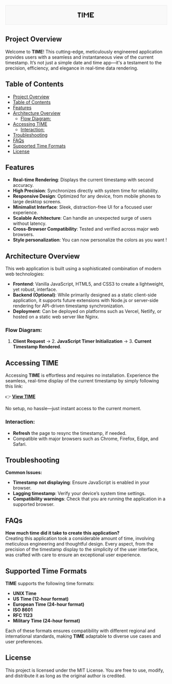 ![TIME](TIME.png)

## Project Overview

Welcome to **TIME**! This cutting-edge, meticulously engineered application provides users with a seamless and instantaneous view of the current timestamp. It’s not just a simple date and time app—it's a testament to the precision, efficiency, and elegance in real-time data rendering.

## Table of Contents
- [Project Overview](#project-overview)
- [Table of Contents](#table-of-contents)
- [Features ](#features-)
- [Architecture Overview ](#architecture-overview-)
  - [Flow Diagram:](#flow-diagram)
- [Accessing TIME ](#accessing-time-)
  - [Interaction:](#interaction)
- [Troubleshooting ](#troubleshooting-)
- [FAQs ](#faqs-)
- [Supported Time Formats ](#supported-time-formats-)
- [License ](#license-)

## Features <a name="features"></a>

- **Real-time Rendering**: Displays the current timestamp with second accuracy.
- **High Precision**: Synchronizes directly with system time for reliability.
- **Responsive Design**: Optimized for any device, from mobile phones to large desktop screens.
- **Minimalist Interface**: Sleek, distraction-free UI for a focused user experience.
- **Scalable Architecture**: Can handle an unexpected surge of users without latency.
- **Cross-Browser Compatibility**: Tested and verified across major web browsers.
- **Style personalization**: You can now personalize the colors as you want !

## Architecture Overview <a name="architecture-overview"></a>

This web application is built using a sophisticated combination of modern web technologies:

- **Frontend**: Vanilla JavaScript, HTML5, and CSS3 to create a lightweight, yet robust, interface.
- **Backend (Optional)**: While primarily designed as a static client-side application, it supports future extensions with Node.js or server-side rendering for API-driven timestamp synchronization.
- **Deployment**: Can be deployed on platforms such as Vercel, Netlify, or hosted on a static web server like Nginx.

### Flow Diagram:
1. **Client Request** → 2. **JavaScript Timer Initialization** → 3. **Current Timestamp Rendered**.

## Accessing TIME <a name="acess"></a>

Accessing **TIME** is effortless and requires no installation. Experience the seamless, real-time display of the current timestamp by simply following this link:

👉 [**View TIME**](https://antmrlt.github.io/TIME) 

No setup, no hassle—just instant access to the current moment.

### Interaction:
- **Refresh** the page to resync the timestamp, if needed.
- Compatible with major browsers such as Chrome, Firefox, Edge, and Safari.

## Troubleshooting <a name="troubleshooting"></a>

**Common Issues:**
- **Timestamp not displaying**: Ensure JavaScript is enabled in your browser.
- **Lagging timestamp**: Verify your device’s system time settings.
- **Compatibility warnings**: Check that you are running the application in a supported browser.

## FAQs <a name="troubleshooting"></a>

**How much time did it take to create this application?**  
Creating this application took a considerable amount of time, involving meticulous engineering and thoughtful design. Every aspect, from the precision of the timestamp display to the simplicity of the user interface, was crafted with care to ensure an exceptional user experience.

## Supported Time Formats <a name="supported-time-formats"></a>

**TIME** supports the following time formats:

- **UNIX Time**
- **US Time (12-hour format)**
- **European Time (24-hour format)**  
- **ISO 8601**
- **RFC 1123**  
- **Military Time (24-hour format)**

Each of these formats ensures compatibility with different regional and international standards, making **TIME** adaptable to diverse use cases and user preferences.

## License <a name="license"></a>

This project is licensed under the MIT License. You are free to use, modify, and distribute it as long as the original author is credited.
